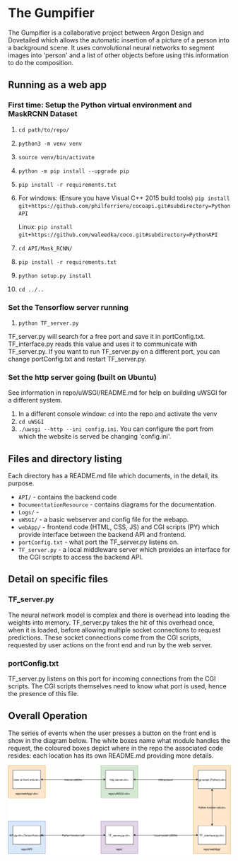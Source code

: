 # The Gumpifier
The Gumpifier is a collaborative project between Argon Design and Dovetailed which allows the automatic insertion of a picture of a person into a background scene.  It uses convolutional neural networks to segment images into 'person' and a list of other objects before using this information to do the composition.

## Running as a web app

### First time: Setup the Python virtual environment and MaskRCNN Dataset

1. `cd path/to/repo/`

2. `python3 -m venv venv`

3. `source venv/bin/activate`

4. `python -m pip install --upgrade pip`

5. `pip install -r requirements.txt`

6. For windows: (Ensure you have Visual C++ 2015 build tools) `pip install git+https://github.com/philferriere/cocoapi.git#subdirectory=PythonAPI`

   Linux: `pip install git+https://github.com/waleedka/coco.git#subdirectory=PythonAPI`

7. `cd API/Mask_RCNN/`

8.  `pip install -r requirements.txt`

9. `python setup.py install`

10. `cd ../..`

### Set the Tensorflow server running

1. `python TF_server.py`

TF_server.py will search for a free port and save it in portConfig.txt.  TF_interface.py reads this value and uses it to communicate with TF_server.py.  If you want to run TF_server.py on a different port, you can change portConfig.txt and restart TF_server.py.

### Set the http server going (built on Ubuntu)

See information in repo/uWSGI/README.md for help on building uWSGI for a different system.

1. In a different console window: `cd` into the repo and activate the venv
2. `cd uWSGI`
3. `./uwsgi --http --ini config.ini`.  You can configure the port from which the website is served be changing 'config.ini'.

## Files and directory listing

Each directory has a README.md file which documents, in the detail, its purpose.

* `API/` - contains the backend code
* `DocumenttationResource` - contains diagrams for the documentation.
* `Logs/` - 
* `uWSGI/` - a basic webserver and config file for the webapp.
* `webApp/` - frontend code (HTML, CSS, JS) and CGI scripts (PY) which provide interface between the backend API and frontend.
* `portConfig.txt` - what port the TF_server.py listens on.
* `TF_server.py` - a local middleware server which provides an interface for the CGI scripts to access the backend API.

## Detail on specific files

### TF_server.py

The neural network model is complex and there is overhead into loading the weights into memory.  TF_server.py takes the hit of this overhead once, when it is loaded, before allowing multiple socket connections to request predictions.  These socket connections come from the CGI scripts, requested by user actions on the front end and run by the web server.

### portConfig.txt

TF_server.py listens on this port for incoming connections from the CGI scripts.  The CGI scripts themselves need to know what port is used, hence the presence of this file.

## Overall Operation

The series of events when the user presses a button on the front end is show in the diagram below.  The white boxes name what module handles the request, the coloured boxes depict where in the repo the associated code resides: each location has its own README.md providing more details.

![](DocumentationResources/HighLevelDiagram.svg)